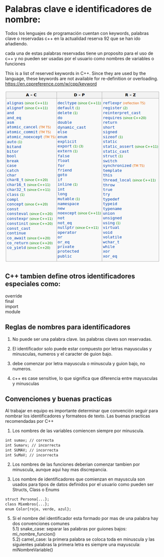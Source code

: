 Palabras clave e identificadores de nombre:
===
Todos los lenguajes de programación cuentan con keywords, palabras clave o reservadas
c++ en la actualidad reserva 92 que se han ido añadiendo.

cada una de estas palabras reservadas tiene un proposito para el uso de c++ y no pueden ser usadas por el usuario como nombres de variables o funciones

This is a list of reserved keywords in C++. Since they are used by the language, these keywords are not available for re-definition or overloading. 
https://en.cppreference.com/w/cpp/keyword

![image](008/palabras_clave.png)

C++ tambien define otros identificadores especiales como:  
----
override  
final  
import  
module  

Reglas de nombres para identificadores
---

1) No puede ser una palabra clave. las palabras claves son reservadas.

2) El identificador solo puede estar compuesto por letras mayusculas y minusculas, numeros y el caracter de guion bajo.

3) debe comenzar por letra mayuscula o minuscula y guion bajo, no numeros.

4) c++ es case sensitive, lo que significa que diferencia entre mayusculas y minusculas


Convenciones y buenas practicas
---
Al trabajar en equipo es importante determinar que convención seguir para nombrar los identificadores y formateos de texto.
Las buenas practicas recomendadas por C++

1) Los nombres de las variables comiencen siempre por minuscula.
```
int sumav; // correcta
int Sumarv; // incorrecta
int SUMAV; // incorrecta
int SuMaV; // incorrecta
```

2) Los nombres de las funciones deberian comenzar tambien por minuscula, aunque aqui hay mas discrepancia.


3) Los nombre de identificadores que comienzan en mayuscula son usados para tipos de datos definidos por el usuario como pueden ser Structs, Class o Enums
```
struct Persona{...};
class Miembros{...};
enum Color{rojo, verde, azul};
```

5) Si el nombre del identificador esta formado por mas de una palabra hay dos convenciones comunes  
    5.1) snake_case: separar las palabras por guiones bajos: mi_nombre_funcion()  
    5.2) camel_case: la primera palabra se coloca toda en minuscula y las siguientes palabras la primera letra es siempre una mayuscula: miNombreVariable()
